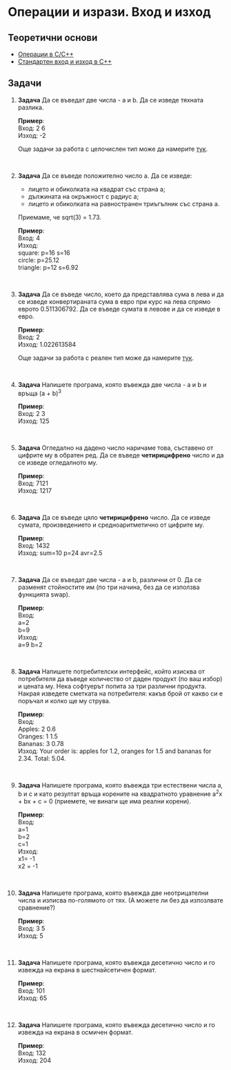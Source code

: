 # Операции и изрази. Вход и изход


## Теоретични основи

 - [Операции в C/C++](https://www.geeksforgeeks.org/operators-c-c/)
 - [Стандартен вход и изход в C++](https://www.tutorialspoint.com/cplusplus/cpp_basic_input_output.htm)

## Задачи

1. **Задача** Да се въведат две числа - а и b. Да се изведе тяхната разлика.

	**Пример**:<br>
	Вход: 2 6<br>
	Изход: -2

	Още задачи за работа с целочислен тип може да намерите [тук](https://programist.alle.bg/zada4i/zada4i-tema2/).

<br>
	
2. **Задача**  Да се въведе положително число а. Да се изведе:
   - лицето и обиколката на квадрат със страна а;
   - дължината на окръжност с радиус а;
   - лицето и обиколката на равностранен триъгълник със страна а.
  
    Приемаме, че sqrt(3) = 1.73.
    
    **Пример**:<br>
    Вход: 4<br>
    Изход:<br>
    square: p=16 s=16<br>
    circle: p=25.12<br>
    triangle: p=12 s=6.92

<br>

3. **Задача** Да се въведе число, което да представлява сума в лева и да се изведе конвертираната сума в евро при курс на лева спрямо еврото 0.511306792. Да се въведе сумата в левове и да се изведе в евро.

	**Пример**:<br>
	Вход: 2<br>
	Изход: 1.022613584

	Още задачи за работа с реален тип може да намерите [тук](https://programist.alle.bg/zada4i/double/).

<br>

4. **Задача** Напишете програма, която въвежда две числа - a и b и връща (a + b)<sup>3</sup>

	**Пример**:<br>
	Вход: 2 3<br>
	Изход: 125

<br>

5. **Задача** Огледално на дадено число наричаме това, съставено от цифрите му в обратен ред. Да се въведе **четирицифрено** число и да се изведе огледалното му.

    **Пример**:<br>
    Вход: 7121<br>
    Изход: 1217

<br>

6. **Задача** Да се въведе цяло **четирицифрено** число. Да се изведе сумата, произведението и средноаритметично от цифрите му.

	**Пример**:<br>
	Вход: 1432<br>
	Изход: sum=10 p=24 avr=2.5

<br>

7.  **Задача** Да се въведат две числа - а и b, различни от 0. Да се разменят стойностите им (по три начина, без да се използва функцията swap).

	**Пример**:<br>
	Вход:<br>
	a=2<br>
	b=9<br>
	Изход:<br>
	a=9 b=2

<br>

8. **Задача** Напишете потребителски интерфейс, който изисква от потребителя да въведе количество от даден продукт (по ваш избор) и цената му. Нека софтуерът попита за три различни продукта. Накрая изведете сметката на потребителя: какъв брой от какво си е поръчал и колко ще му струва.

	**Пример**:<br>
	Вход:<br>
	Apples: 2 0.6<br>
	Oranges: 1 1.5<br>
	Bananas: 3 0.78<br>
	Изход: Your order is: apples for 1.2, oranges for 1.5 and bananas for 2.34. Total: 5.04.

<br>

9. **Задача** Напишете програма, която въвежда три естествени числа a, b и c и като резултат връща корените на квадратното уравнение a<sup>2</sup>x + bx + c = 0 (приемете, че винаги ще има реални корени).
 
	**Пример**:<br>
	Вход:<br>
	a=1<br>
	b=2<br>
	c=1<br>
	Изход:<br>
	x1= -1<br>
	x2 = -1

<br>

10. **Задача** Напишете програма, която въвежда две неотрицателни числа и изписва по-голямото от тях. (А можете ли без да изпозлвате сравнение?)
	
	**Пример**:<br>
	Вход: 3 5<br>
	Изход: 5

<br>

11. **Задача** Напишете програма, която въвежда десетично число и го извежда на екрана в шестнайсетичен формат.

	  **Пример**:<br>
	Вход: 101<br>
	Изход: 65

<br>

12. **Задача** Напишете програма, която въвежда десетично число и го извежда на екрана в осмичен формат.

	  **Пример**:<br>
	Вход: 132<br>
	Изход: 204
